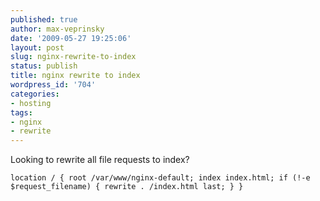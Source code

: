 ```yaml
---
published: true
author: max-veprinsky
date: '2009-05-27 19:25:06'
layout: post
slug: nginx-rewrite-to-index
status: publish
title: nginx rewrite to index
wordpress_id: '704'
categories:
- hosting
tags:
- nginx
- rewrite
---
```


Looking to rewrite all file requests to index?

` location / {
root /var/www/nginx-default;
index index.html;
if (!-e $request_filename) {
rewrite . /index.html last;
}
}
`
